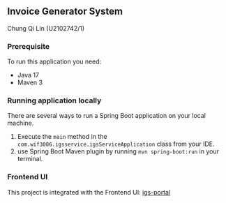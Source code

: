 ## Invoice Generator System

Chung Qi Lin (U2102742/1)

### Prerequisite
To run this application you need:
- Java 17
- Maven 3

### Running application locally
There are several ways to run a Spring Boot application on your local machine. 
1. Execute the `main` method in the `com.wif3006.igsservice.igsServiceApplication` class from your IDE.
2. use Spring Boot Maven plugin by running `mvn spring-boot:run` in your terminal.

### Frontend UI 
This project is integrated with the Frontend UI:
[igs-portal](https://github.com/CQL02/igs-portal.git)